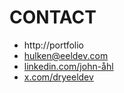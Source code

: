 # CONTACT

* <i class="fa fa-user-circle-o fa-lg" aria-hidden="true"></i> http://portfolio
* <i class="fa fa-envelope-o fa-lg" aria-hidden="true"></i> hulken@eeldev.com
* <i class="fa fa-linkedin fa-lg" aria-hidden="true"></i> [linkedin.com/john-åhl](https://www.linkedin.com/in/john-åhl)
* <i class="fa fa-twitter fa-lg" aria-hidden="true"></i> [x.com/dryeeldev](https://x.com/dryeeldev)